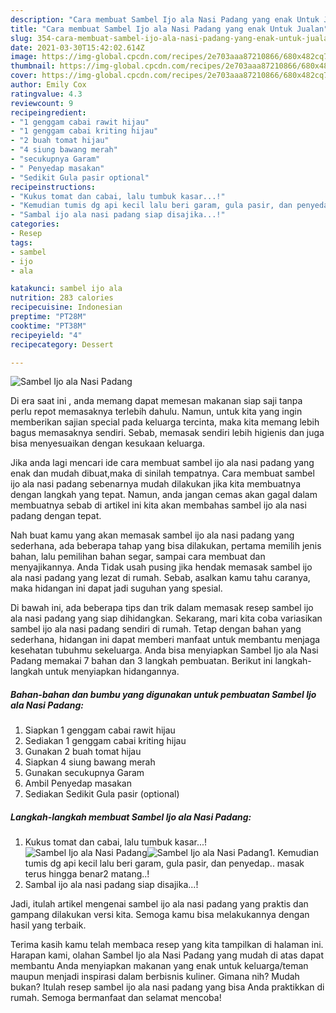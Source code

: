 ```yaml
---
description: "Cara membuat Sambel Ijo ala Nasi Padang yang enak Untuk Jualan"
title: "Cara membuat Sambel Ijo ala Nasi Padang yang enak Untuk Jualan"
slug: 354-cara-membuat-sambel-ijo-ala-nasi-padang-yang-enak-untuk-jualan
date: 2021-03-30T15:42:02.614Z
image: https://img-global.cpcdn.com/recipes/2e703aaa87210866/680x482cq70/sambel-ijo-ala-nasi-padang-foto-resep-utama.jpg
thumbnail: https://img-global.cpcdn.com/recipes/2e703aaa87210866/680x482cq70/sambel-ijo-ala-nasi-padang-foto-resep-utama.jpg
cover: https://img-global.cpcdn.com/recipes/2e703aaa87210866/680x482cq70/sambel-ijo-ala-nasi-padang-foto-resep-utama.jpg
author: Emily Cox
ratingvalue: 4.3
reviewcount: 9
recipeingredient:
- "1 genggam cabai rawit hijau"
- "1 genggam cabai kriting hijau"
- "2 buah tomat hijau"
- "4 siung bawang merah"
- "secukupnya Garam"
- " Penyedap masakan"
- "Sedikit Gula pasir optional"
recipeinstructions:
- "Kukus tomat dan cabai, lalu tumbuk kasar...!"
- "Kemudian tumis dg api kecil lalu beri garam, gula pasir, dan penyedap.. masak terus hingga benar2 matang..!"
- "Sambal ijo ala nasi padang siap disajika...!"
categories:
- Resep
tags:
- sambel
- ijo
- ala

katakunci: sambel ijo ala 
nutrition: 283 calories
recipecuisine: Indonesian
preptime: "PT28M"
cooktime: "PT38M"
recipeyield: "4"
recipecategory: Dessert

---
```



![Sambel Ijo ala Nasi Padang](https://img-global.cpcdn.com/recipes/2e703aaa87210866/680x482cq70/sambel-ijo-ala-nasi-padang-foto-resep-utama.jpg)

Di era  saat ini , anda memang dapat memesan makanan siap saji tanpa perlu repot memasaknya terlebih dahulu. Namun, untuk kita yang ingin memberikan sajian special pada keluarga tercinta, maka kita memang lebih bagus memasaknya sendiri. Sebab, memasak sendiri lebih higienis dan juga bisa menyesuaikan dengan kesukaan keluarga.

Jika anda lagi mencari ide cara membuat sambel ijo ala nasi padang yang enak dan mudah dibuat,maka di sinilah tempatnya. Cara membuat sambel ijo ala nasi padang  sebenarnya mudah dilakukan jika kita membuatnya dengan langkah yang tepat. Namun, anda jangan cemas akan gagal dalam membuatnya 
sebab di artikel ini kita akan membahas sambel ijo ala nasi padang dengan tepat.  



Nah buat kamu yang akan memasak sambel ijo ala nasi padang yang sederhana, ada beberapa tahap yang bisa dilakukan, pertama memilih jenis bahan, lalu pemilihan bahan segar, sampai cara membuat dan menyajikannya. Anda Tidak usah pusing jika hendak memasak sambel ijo ala nasi padang yang lezat di rumah. Sebab, asalkan kamu  tahu caranya, maka hidangan ini dapat jadi suguhan yang spesial.

Di bawah ini, ada beberapa tips dan trik dalam memasak resep sambel ijo ala nasi padang yang siap dihidangkan. Sekarang, mari kita coba variasikan sambel ijo ala nasi padang sendiri di rumah. Tetap dengan bahan yang sederhana, hidangan ini dapat memberi manfaat untuk membantu menjaga kesehatan tubuhmu sekeluarga. Anda bisa menyiapkan Sambel Ijo ala Nasi Padang memakai 7 bahan dan 3 langkah pembuatan. Berikut ini langkah-langkah untuk menyiapkan hidangannya.

<!--inarticleads1-->

##### Bahan-bahan dan bumbu yang digunakan untuk pembuatan Sambel Ijo ala Nasi Padang:

1. Siapkan 1 genggam cabai rawit hijau
1. Sediakan 1 genggam cabai kriting hijau
1. Gunakan 2 buah tomat hijau
1. Siapkan 4 siung bawang merah
1. Gunakan secukupnya Garam
1. Ambil  Penyedap masakan
1. Sediakan Sedikit Gula pasir (optional)




<!--inarticleads2-->

##### Langkah-langkah membuat Sambel Ijo ala Nasi Padang:

1. Kukus tomat dan cabai, lalu tumbuk kasar...!
<img src="https://img-global.cpcdn.com/steps/f9e226258ba704eb/160x128cq70/sambel-ijo-ala-nasi-padang-langkah-memasak-1-foto.jpg" alt="Sambel Ijo ala Nasi Padang"><img src="https://img-global.cpcdn.com/steps/4868be1d1cad2958/160x128cq70/sambel-ijo-ala-nasi-padang-langkah-memasak-1-foto.jpg" alt="Sambel Ijo ala Nasi Padang">1. Kemudian tumis dg api kecil lalu beri garam, gula pasir, dan penyedap.. masak terus hingga benar2 matang..!
1. Sambal ijo ala nasi padang siap disajika...!




Jadi, itulah artikel mengenai  sambel ijo ala nasi padang  yang praktis dan gampang dilakukan versi kita. Semoga kamu bisa melakukannya dengan hasil yang terbaik. 

Terima kasih kamu telah membaca resep yang kita tampilkan di halaman ini. Harapan kami, olahan  Sambel Ijo ala Nasi Padang yang mudah di atas dapat membantu Anda menyiapkan makanan yang enak untuk keluarga/teman maupun menjadi inspirasi dalam berbisnis kuliner. Gimana nih? Mudah bukan? Itulah resep sambel ijo ala nasi padang yang bisa Anda praktikkan di rumah. Semoga bermanfaat dan selamat mencoba!

